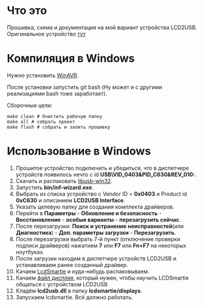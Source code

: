 Что это
===
Прошивка, схема и документация на мой вариант устройства LCD2USB. Оригинальное устройство [тут](https://github.com/harbaum/LCD2USB)

Компиляция в Windows
===
Нужно установить [WinAVR](http://winavr.sourceforge.net/download.html).

После установки запустить git bash (Ну может и с другими реализациями bash тоже заработает).

Сборочные цели:

    make clean # Очистить рабочую папку
    make all # собрать проект
    make flash # собрать и залить прошивку

Использование в Windows
===
1. Прошитое устройство подключить и убедиться, что в диспетчере устройств появилось нечто с id **USB\VID_0403&PID_C630&REV_010:**.
1. Скачать и распаковать [libusb-win32](https://sourceforge.net/projects/libusb-win32/).
1. Запустить **bin/inf-wizard.exe**.
1. Выбрать из списка устройство с Vendor ID = **0x0403** и Product id **0xC630** и описанием **LCD2USB Interface**.
1. Указать целевую папку для создания комплекта драйверов.
1. Перейти в **Параметры** - **Обновление и безопасность** - **Восстановление** - **особые варианты** - **перезагрузить сейчас**.
1. После перезагрузки: **Поиск и устранение неисправностей**(или **Диагностика**) - **Доп. параметры загрузки** - **Перезагрузить**.
1. После перезагрузки выбрать 7-й пункт (отключение проверки подписи драйверов) нажатием **7** или **F7** или **Fn+F7** на некоторых ноутбуках.
1. После загрузки находим в диспетчере устройств LCD2USB и устанавливаем ранее созданный драйвер.
1. Качаем [LcdSmartie](https://sourceforge.net/projects/lcdsmartie/) и куда-нибудь распаковываем.
1. Качаем [файл дисплея](https://github.com/harbaum/LCD2USB/blob/master/contrib/LCD2USB.dll), который нужен, чтобы научить LCDSmartie общаться с устройством LCD2USB
1. Кладём **lcd2usb.dll** в папку **lcdsmartie/displays**.
1. Запускаем lcdsmartie. Всё должно работать.
